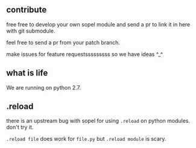contribute
--------------------------------------------------

free free to develop your own sopel module and send a pr to link it in here with git submodule.

feel free to send a pr from your patch branch.

make issues for feature requestsssssssss so we have ideas ^_^



what is life
--------------------------------------------------

We are running on python 2.7.


.reload
--------------------------------------------------
there is an upstream bug with sopel for using `.reload` on python modules. don't try it. 

`.reload file` does work for `file.py` but `.reload module` is scary.



